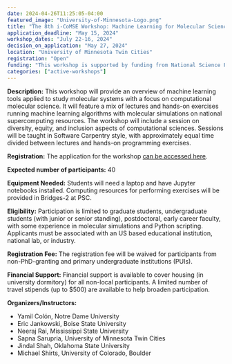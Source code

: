 ```yaml
---
date: 2024-04-26T11:25:05-04:00
featured_image: "University-of-Minnesota-Logo.png"
title: "The 8th i-CoMSE Workshop: Machine Learning for Molecular Science"
application_deadline: "May 15, 2024"
workshop_dates: "July 22-16, 2024"
decision_on_application: "May 27, 2024"
location: "University of Minnesota Twin Cities"
registration: "Open"
funding: "This workshop is supported by funding from National Science Foundation Office of Advanced Cyberinfrastructure"
categories: ["active-workshops"]
---
```


**Description:** This workshop will provide an overview of machine learning tools applied to study molecular systems with a focus on computational molecular science. It will feature a mix of lectures and hands-on exercises running machine learning algorithms with molecular simulations on national supercomputing resources. The workshop will include a session on diversity, equity, and inclusion aspects of computational sciences. Sessions will be taught in Software Carpentry style, with approximately equal time divided between lectures and hands-on programming exercises.

**Registration:**
The application for the workshop [can be accessed here](https://forms.gle/T4UPibVrzpouGKVQ6).

<!--
**Preliminary Schedule:**
- Monday  July 22th, 2024
  - Feature representation
  - Dimensionality reduction
  - Unsupervised learning
- Tuesday, July 23rd, 2024
  - Clustering and visualization
  - Regression and supervised learning
  - Training, testing, and validation
  - Simple regression models
  - D&I workshop
- Wednesday, July 24th, 2024
  - Structured vs unstructured data
  - Regularized vs tree based methods
  - Interpretability
  - Workshop Outing
- Thursday, July 25th, 2024
  - Deep learning
  - Advanced examples of ML applications to molecular science
  - ML on cyberinfrastructure
- Friday, July 26th, 2024
  - Generative models and inverse design
  - General Q&A
  - Wrap up
-->

**Expected number of participants:** 40

**Equipment Needed:** Students will need a laptop and have Jupyter notebooks installed. Computing resources for performing 
exercises will be provided in Bridges-2 at PSC. 
<!--
**Dormitory Check-In:** July 9th, 2023 (starts at 1 pm) and Check out: July 14th 2023 (by noon) 
-->
**Eligibility:** Participation is limited to graduate students, undergraduate students (with junior or senior standing), postdoctoral, early career faculty, with some experience in molecular simulations and Python scripting. Applicants must be associated with an US based educational institution, national lab, or industry.

**Registration Fee:** The registration fee will be waived for participants from non-PhD-granting and primary undergraduate institutions (PUIs).

**Financial Support:**  Financial support is available to cover housing (in university dormitory) for all non-local participants. A limited number of travel stipends (up to $500) are available to help broaden participation.

**Organizers/Instructors:**
- Yamil Colón, Notre Dame University
- Eric Jankowski, Boise State University
- Neeraj Rai, Mississippi State University
- Sapna Sarupria, University of Minnesota Twin Cities
- Jindal Shah, Oklahoma State University
- Michael Shirts, University of Colorado, Boulder
